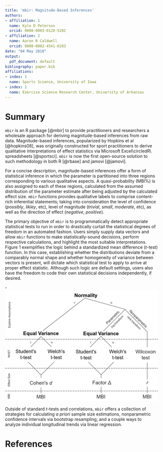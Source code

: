 ```yaml
---
title: 'mbir: Magnitude-Based Inferences'
authors:
- affiliation: 1
  name: Kyle D Peterson
  orcid: 0000-0003-0128-5282
- affiliation: 2
  name: Aaron R Caldwell
  orcid: 0000-0002-4541-6283
date: "04 May 2018"
output:
  pdf_document: default
bibliography: paper.bib
affiliations:
- index: 1
  name: Sports Science, University of Iowa
- index: 2
  name: Exercise Science Research Center, University of Arkansas
---
```


# Summary

`mbir` is an R package [@mbir] to provide practitioners and researchers a wholesale approach for deriving magnitude-based inferences from raw data. Magnitude-based inferences, popularized by Hopkins et al [@hopkins08], was originally constructed for sport practitioners to derive qualitative interpretations of effect statistics via Microsoft Excel\circledR\ spreadsheets [@sportsci]. `mbir` is now the first open-source solution to such methodology in both R [@rbase] and jamovi [@jamovi].

For a concise description, magnitude-based inferences offer a form of statistical inference in which the parameter is partitioned into three regions corresponding to various qualitative aspects. A quasi-probability (MBI%) is also assigned to each of these regions, calculated from the assumed distribution of the parameter estimate after being adjusted by the calculated effect size. `mbir` functions provides qualitative labels to comprise content-rich inferential statements; taking into consideration the level of confidence (*possibly*, *likley*, etc), level of magnitude (*trivial*, *small*, *moderate*, etc), as well as the direction of effect (*negative*, *positive*). 

The primary objective of `mbir` is to programmatically detect appropriate statistical tests to run in order to drastically curtail the statistical degrees of freedom in an automated fashion. Users simply supply data vectors and allow `mbir` functions to make statistically-sound decisions, perform respective calculations, and highlight the most suitable interpretations. Figure 1 exemplifies the logic behind a standardized mean difference (*t*-test) function. In this case, establishing whether the distributions deviate from a comparably normal shape and whether homogeneity of variance between vectors is present, will dictate which statistical test to apply to arrive at proper effect statistic. Although such logic are default settings, users also have the freedom to code their own statistical decisions independently, if desired.

-![figure 1](twosample.jpg)

Outside of standard *t*-tests and correlations, `mbir` offers a collection of strategies for calculating *a priori* sample size estimations, nonparametric confidence intervals via bootstrap resampling, and a couple ways to analyze individual longitudinal trends via linear regression.

# References
